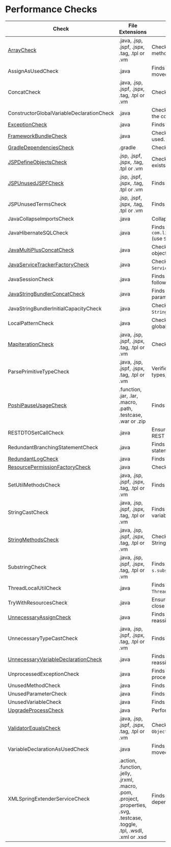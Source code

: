 # Performance Checks

Check | File Extensions | Description
----- | --------------- | -----------
[ArrayCheck](check/array_check.markdown#arraycheck) | .java, .jsp, .jspf, .jspx, .tag, .tpl or .vm | Checks if performance can be improved by using different methods that can be used by collections. |
AssignAsUsedCheck | .java | Finds cases where an assign statement can be inlined or moved closer to where it is used. |
ConcatCheck | .java, .jsp, .jspf, .jspx, .tag, .tpl or .vm | Checks for correct use of `StringBundler.concat`. |
ConstructorGlobalVariableDeclarationCheck | .java | Checks that initial values of global variables are not set in the constructor. |
[ExceptionCheck](check/exception_check.markdown#exceptioncheck) | .java | Finds private methods that throw unnecessary exception. |
[FrameworkBundleCheck](check/framework_bundle_check.markdown#frameworkbundlecheck) | .java | Checks that `org.osgi.framework.Bundle.getHeaders()` is not used. |
[GradleDependenciesCheck](check/gradle_dependencies_check.markdown#gradledependenciescheck) | .gradle | Checks that modules are not depending on other modules. |
[JSPDefineObjectsCheck](check/jsp_define_objects_check.markdown#jspdefineobjectscheck) | .jsp, .jspf, .jspx, .tag, .tpl or .vm | Checks for unnecessary duplication of code that already exists in `defineObjects`. |
[JSPUnusedJSPFCheck](check/jsp_unused_jspf_check.markdown#jspunusedjspfcheck) | .jsp, .jspf, .jspx, .tag, .tpl or .vm | Finds `.jspf` files that are not used. |
JSPUnusedTermsCheck | .jsp, .jspf, .jspx, .tag, .tpl or .vm | Finds taglibs, variables and imports that are unused. |
JavaCollapseImportsCheck | .java | Collapses imports that use wildcard. |
JavaHibernateSQLCheck | .java | Finds calls to `com.liferay.portal.kernel.dao.orm.Session.createSQLQuery` (use `Session.createSynchronizedSQLQuery` instead). |
[JavaMultiPlusConcatCheck](check/java_multi_plus_concat_check.markdown#javamultiplusconcatcheck) | .java | Checks that we do not concatenate more than 3 String objects. |
[JavaServiceTrackerFactoryCheck](check/java_service_tracker_factory_check.markdown#javaservicetrackerfactorycheck) | .java | Checks that there are no calls to deprecated method `ServiceTrackerFactory.open(java.lang.Class)`. |
JavaSessionCheck | .java | Finds unnecessary calls to `Session.flush()` (calls that are followed by `Session.clear()`). |
[JavaStringBundlerConcatCheck](check/java_string_bundler_concat_check.markdown#javastringbundlerconcatcheck) | .java | Finds calls to `StringBundler.concat` with less than 3 parameters. |
JavaStringBundlerInitialCapacityCheck | .java | Checks the initial capacity of new instances of `StringBundler`. |
LocalPatternCheck | .java | Checks that a `java.util.Pattern` variable is declared globally, so that it is initiated only once. |
[MapIterationCheck](check/map_iteration_check.markdown#mapiterationcheck) | .java, .jsp, .jspf, .jspx, .tag, .tpl or .vm | Checks that there are no unnecessary map iterations. |
ParsePrimitiveTypeCheck | .java, .jsp, .jspf, .jspx, .tag, .tpl or .vm | Verifies that `GetterUtil.parse*` is used to parse primitive types, when possible. |
[PoshiPauseUsageCheck](check/poshi_pause_usage_check.markdown#poshipauseusagecheck) | .function, .jar, .lar, .macro, .path, .testcase, .war or .zip | Finds missing comment with JIRA project when using `Pause`. |
RESTDTOSetCallCheck | .java | Ensures using set calls with `UnsafeSupplier` parameter for REST DTO. |
RedundantBranchingStatementCheck | .java | Finds unnecessary branching (`break`, `continue` or `return`) statements. |
[RedundantLogCheck](check/redundant_log_check.markdown#redundantlogcheck) | .java | Finds unnecessary logs. |
[ResourcePermissionFactoryCheck](check/resource_permission_factory_check.markdown#resourcepermissionfactorycheck) | .java | Checks usage of `*ResourcePermissionFactory` classes. |
SetUtilMethodsCheck | .java, .jsp, .jspf, .jspx, .tag, .tpl or .vm | Finds cases of inefficient SetUtil operations. |
StringCastCheck | .java, .jsp, .jspf, .jspx, .tag, .tpl or .vm | Finds cases where a redundant `toString()` is called on variable type `String`. |
[StringMethodsCheck](check/string_methods_check.markdown#stringmethodscheck) | .java, .jsp, .jspf, .jspx, .tag, .tpl or .vm | Checks if performance can be improved by using different String operation methods. |
SubstringCheck | .java, .jsp, .jspf, .jspx, .tag, .tpl or .vm | Finds cases like `s.substring(1, s.length())` (use `s.substring(1)` instead). |
ThreadLocalUtilCheck | .java | Finds new instances of `java.lang.Thread` (use `ThreadLocalUtil.create` instead). |
TryWithResourcesCheck | .java | Ensures using Try-With-Resources statement to properly close the resource. |
[UnnecessaryAssignCheck](check/unnecessary_assign_check.markdown#unnecessaryassigncheck) | .java | Finds unnecessary assign statements (when it is either reassigned or returned right after). |
UnnecessaryTypeCastCheck | .java, .jsp, .jspf, .jspx, .tag, .tpl or .vm | Finds unnecessary Type Casting. |
[UnnecessaryVariableDeclarationCheck](check/unnecessary_variable_declaration_check.markdown#unnecessaryvariabledeclarationcheck) | .java | Finds unnecessary variable declarations (when it is either reassigned or returned right after). |
UnprocessedExceptionCheck | .java | Finds cases where an `Exception` is swallowed without being processed. |
UnusedMethodCheck | .java | Finds private methods that are not used. |
UnusedParameterCheck | .java | Finds parameters in private methods that are not used. |
UnusedVariableCheck | .java | Finds variables that are declared, but not used. |
[UpgradeProcessCheck](check/upgrade_process_check.markdown#upgradeprocesscheck) | .java | Performs several checks on `*UpgradeProcess` classes. |
[ValidatorEqualsCheck](check/validator_equals_check.markdown#validatorequalscheck) | .java, .jsp, .jspf, .jspx, .tag, .tpl or .vm | Checks that there are no calls to `Validator.equals(Object, Object)`. |
VariableDeclarationAsUsedCheck | .java | Finds cases where a variable declaration can be inlined or moved closer to where it is used. |
XMLSpringExtenderServiceCheck | .action, .function, .jelly, .jrxml, .macro, .pom, .project, .properties, .svg, .testcase, .toggle, .tpl, .wsdl, .xml or .xsd | Finds cases where Spring extender service is used as a dependency injection. |